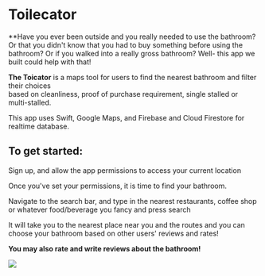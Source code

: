 
# Toilecator

**Have you ever been outside and you really needed to use the bathroom? Or that you didn't know that you had to buy something before using the bathroom? Or if you walked into a really gross bathroom? Well- this app we built could help with that!

**The Toicator** is a maps tool for users to find the nearest bathroom and filter their choices  
based on cleanliness, proof of purchase requirement, single stalled or multi-stalled.  

This app uses Swift, Google Maps, and Firebase and Cloud Firestore for realtime database.


## To get started:

Sign up, and allow the app permissions to access your current location 

Once you've set your permissions, it is time to find your bathroom. 

Navigate to the search bar, and type in the nearest restaurants, coffee shop or whatever food/beverage you fancy and press search 

It will take you to the nearest place near you and the routes and you can choose your bathroom based on other users' reviews and rates! 

**You may also rate and write reviews about the bathroom!**


![](https://i.imgur.com/saNXKl4.gif)

